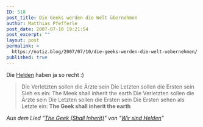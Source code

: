 ```yaml
---
ID: 518
post_title: Die Geeks werden die Welt übernehmen
author: Matthias Pfefferle
post_date: 2007-07-10 19:21:54
post_excerpt: ""
layout: post
permalink: >
  https://notiz.blog/2007/07/10/die-geeks-werden-die-welt-uebernehmen/
published: true
---
```

Die <a href="http://www.wirsindhelden.de">Helden</a> haben ja so recht :)
<blockquote cite="http://www.wirsindhelden.de/txt_soundso07.php">Die Verletzten sollen die Ärzte sein
Die Letzten sollen die Ersten sein
Sieh es ein: The Meek shall inherit the earth
Die Verletzten sollen die Ärzte sein
Die Letzten sollen die Ersten sein
Die Ersten sehen als Letzte ein:
<strong>The Geek shall inherit the earth</strong></blockquote>
<cite>Aus dem Lied "<a href="http://www.wirsindhelden.de/txt_soundso07.php">The Geek (Shall Inherit)</a>" von "<a href="http://www.wirsindhelden.de/">Wir sind Helden</a>"</cite>

<!--more-->
<object type="application/x-shockwave-flash" style="width:425px; height:350px" data="http://www.youtube.com/v/FG_OZ7kUNYs"><param name="movie" value="http://www.youtube.com/v/FG_OZ7kUNYs"></param></object>